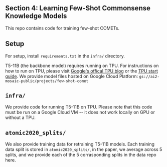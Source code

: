 ## Section 4: Learning Few-Shot Commonsense Knowledge Models

This repo contains code for training few-shot COMETs.

## Setup
For setup, install `requirements.txt` in the `infra/` directory.

T5-11B (the backbone model) requires running on TPU. For instructions on how to run on TPU, please visit [Google's offical TPU blog](https://cloud.google.com/tpu/docs) or the [TPU start guide](https://cloud.google.com/tpu/docs/beginners-guide). We provide model files hosted on Google Cloud Platform: `gs://ai2-mosaic-public/projects/few-shot-comet`

## `infra/`
We provide code for running T5-11B on TPU. Please note that this code must be run on a Google Cloud VM -- it does not work locally on GPU or without a TPU.

## `atomic2020_splits/`
We also provide training data for retraining T5-11B models. Each training data split is stored in `atomic2020_splits/`, in the paper, we average across 5 splits, and we provide each of the 5 corrasponding splits in the data repo here.